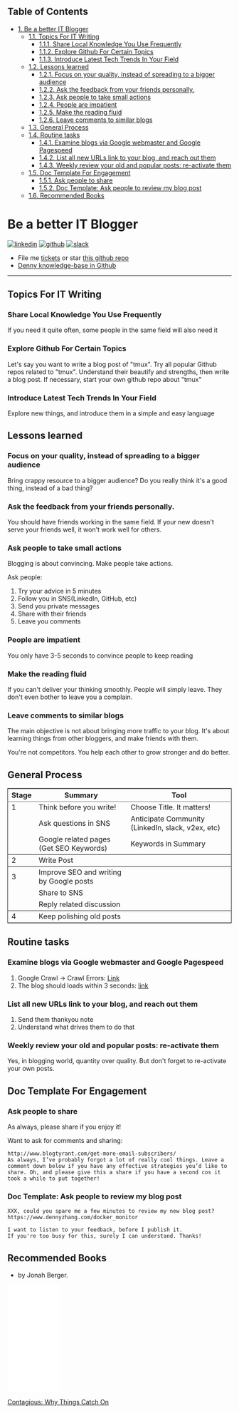 <div id="table-of-contents">
<h2>Table of Contents</h2>
<div id="text-table-of-contents">
<ul>
<li><a href="#sec-1">1. Be a better IT Blogger</a>
<ul>
<li><a href="#sec-1-1">1.1. Topics For IT Writing</a>
<ul>
<li><a href="#sec-1-1-1">1.1.1. Share Local Knowledge You Use Frequently</a></li>
<li><a href="#sec-1-1-2">1.1.2. Explore Github For Certain Topics</a></li>
<li><a href="#sec-1-1-3">1.1.3. Introduce Latest Tech Trends In Your Field</a></li>
</ul>
</li>
<li><a href="#sec-1-2">1.2. Lessons learned</a>
<ul>
<li><a href="#sec-1-2-1">1.2.1. Focus on your quality, instead of spreading to a bigger audience</a></li>
<li><a href="#sec-1-2-2">1.2.2. Ask the feedback from your friends personally.</a></li>
<li><a href="#sec-1-2-3">1.2.3. Ask people to take small actions</a></li>
<li><a href="#sec-1-2-4">1.2.4. People are impatient</a></li>
<li><a href="#sec-1-2-5">1.2.5. Make the reading fluid</a></li>
<li><a href="#sec-1-2-6">1.2.6. Leave comments to similar blogs</a></li>
</ul>
</li>
<li><a href="#sec-1-3">1.3. General Process</a></li>
<li><a href="#sec-1-4">1.4. Routine tasks</a>
<ul>
<li><a href="#sec-1-4-1">1.4.1. Examine blogs via Google webmaster and Google Pagespeed</a></li>
<li><a href="#sec-1-4-2">1.4.2. List all new URLs link to your blog, and reach out them</a></li>
<li><a href="#sec-1-4-3">1.4.3. Weekly review your old and popular posts: re-activate them</a></li>
</ul>
</li>
<li><a href="#sec-1-5">1.5. Doc Template For Engagement</a>
<ul>
<li><a href="#sec-1-5-1">1.5.1. Ask people to share</a></li>
<li><a href="#sec-1-5-2">1.5.2. Doc Template: Ask people to review my blog post</a></li>
</ul>
</li>
<li><a href="#sec-1-6">1.6. Recommended Books</a></li>
</ul>
</li>
</ul>
</div>
</div>


# Be a better IT Blogger<a id="sec-1" name="sec-1"></a>

<a href="https://www.linkedin.com/in/dennyzhang001"><img src="https://www.dennyzhang.com/wp-content/uploads/sns/linkedin.png" alt="linkedin" /></a>
<a href="https://github.com/DennyZhang"><img src="https://www.dennyzhang.com/wp-content/uploads/sns/github.png" alt="github" /></a>
<a href="https://www.dennyzhang.com/slack"><img src="https://www.dennyzhang.com/wp-content/uploads/sns/slack.png" alt="slack" /></a>

-   File me [tickets](<https://github.com/DennyZhang/maintain-it-blog/issues>) or star [this github repo](<https://github.com/DennyZhang/maintain-it-blog>)
-   [Denny knowledge-base in Github](https://github.com/search?utf8=✓&q=topic%3Aknowledge-base+user%3ADennyZhang&type=Repositories)

---

## Topics For IT Writing<a id="sec-1-1" name="sec-1-1"></a>

### Share Local Knowledge You Use Frequently<a id="sec-1-1-1" name="sec-1-1-1"></a>

If you need it quite often, some people in the same field will also need it  

### Explore Github For Certain Topics<a id="sec-1-1-2" name="sec-1-1-2"></a>

Let's say you want to write a blog post of "tmux". Try all popular Github repos related to "tmux". Understand their beautify and strengths, then write a blog post. If necessary, start your own github repo about "tmux"  

### Introduce Latest Tech Trends In Your Field<a id="sec-1-1-3" name="sec-1-1-3"></a>

Explore new things, and introduce them in a simple and easy language  

## Lessons learned<a id="sec-1-2" name="sec-1-2"></a>

### Focus on your quality, instead of spreading to a bigger audience<a id="sec-1-2-1" name="sec-1-2-1"></a>

Bring crappy resource to a bigger audience? Do you really think it's a good thing, instead of a bad thing?  

### Ask the feedback from your friends personally.<a id="sec-1-2-2" name="sec-1-2-2"></a>

You should have friends working in the same field. If your new doesn't serve your friends well, it won't work well for others.  

### Ask people to take small actions<a id="sec-1-2-3" name="sec-1-2-3"></a>

Blogging is about convincing. Make people take actions.  

Ask people:  

1.  Try your advice in 5 minutes
2.  Follow you in SNS(LinkedIn, GitHub, etc)
3.  Send you private messages
4.  Share with their friends
5.  Leave you comments

### People are impatient<a id="sec-1-2-4" name="sec-1-2-4"></a>

You only have 3-5 seconds to convince people to keep reading  

### Make the reading fluid<a id="sec-1-2-5" name="sec-1-2-5"></a>

If you can't deliver your thinking smoothly. People will simply leave. They don't even bother to leave you a complain.  

### Leave comments to similar blogs<a id="sec-1-2-6" name="sec-1-2-6"></a>

The main objective is not about bringing more traffic to your blog. It's about learning things from other bloggers, and make friends with them.  

You're not competitors. You help each other to grow stronger and do better.  

## General Process<a id="sec-1-3" name="sec-1-3"></a>

<table border="2" cellspacing="0" cellpadding="6" rules="groups" frame="hsides">


<colgroup>
<col  class="right" />

<col  class="left" />

<col  class="left" />
</colgroup>
<thead>
<tr>
<th scope="col" class="right">Stage</th>
<th scope="col" class="left">Summary</th>
<th scope="col" class="left">Tool</th>
</tr>
</thead>

<tbody>
<tr>
<td class="right">1</td>
<td class="left">Think before you write!</td>
<td class="left">Choose Title. It matters!</td>
</tr>


<tr>
<td class="right">&#xa0;</td>
<td class="left">Ask questions in SNS</td>
<td class="left">Anticipate Community (LinkedIn, slack, v2ex, etc)</td>
</tr>


<tr>
<td class="right">&#xa0;</td>
<td class="left">Google related pages (Get SEO Keywords)</td>
<td class="left">Keywords in Summary</td>
</tr>
</tbody>

<tbody>
<tr>
<td class="right">2</td>
<td class="left">Write Post</td>
<td class="left">&#xa0;</td>
</tr>
</tbody>

<tbody>
<tr>
<td class="right">3</td>
<td class="left">Improve SEO and writing by Google posts</td>
<td class="left">&#xa0;</td>
</tr>


<tr>
<td class="right">&#xa0;</td>
<td class="left">Share to SNS</td>
<td class="left">&#xa0;</td>
</tr>


<tr>
<td class="right">&#xa0;</td>
<td class="left">Reply related discussion</td>
<td class="left">&#xa0;</td>
</tr>
</tbody>

<tbody>
<tr>
<td class="right">4</td>
<td class="left">Keep polishing old posts</td>
<td class="left">&#xa0;</td>
</tr>
</tbody>
</table>

## Routine tasks<a id="sec-1-4" name="sec-1-4"></a>

### Examine blogs via Google webmaster and Google Pagespeed<a id="sec-1-4-1" name="sec-1-4-1"></a>

1.  Google Crawl -> Crawl Errors: [Link](https://www.google.com/webmasters/tools/crawl-errors?hl=en&siteUrl=https://www.dennyzhang.com/#t2=3)
2.  The blog should loads within 3 seconds: [link](https://developers.google.com/speed/pagespeed/insights/)

### List all new URLs link to your blog, and reach out them<a id="sec-1-4-2" name="sec-1-4-2"></a>

1.  Send them thankyou note
2.  Understand what drives them to do that

### Weekly review your old and popular posts: re-activate them<a id="sec-1-4-3" name="sec-1-4-3"></a>

Yes, in blogging world, quantity over quality. But don't forget to re-activate your own posts.  

## Doc Template For Engagement<a id="sec-1-5" name="sec-1-5"></a>

### Ask people to share<a id="sec-1-5-1" name="sec-1-5-1"></a>

As always, please share if you enjoy it!  

Want to ask for comments and sharing:  

    http://www.blogtyrant.com/get-more-email-subscribers/
    As always, I’ve probably forgot a lot of really cool things. Leave a comment down below if you have any effective strategies you’d like to share. Oh, and please give this a share if you have a second cos it took a while to put together!

### Doc Template: Ask people to review my blog post<a id="sec-1-5-2" name="sec-1-5-2"></a>

    XXX, could you spare me a few minutes to review my new blog post?
    https://www.dennyzhang.com/docker_monitor
    
    I want to listen to your feedback, before I publish it.
    If you're too busy for this, surely I can understand. Thanks!

## Recommended Books<a id="sec-1-6" name="sec-1-6"></a>

-   <a id="Contagious:-Why-Things-Catch-On" name="Contagious:-Why-Things-Catch-On"></a> by Jonah Berger.

<iframe style="width: 120px; height: 240px;" src="//ws-na.amazon-adsystem.com/widgets/q?ServiceVersion=20070822&amp;OneJS=1&amp;Operation=GetAdHtml&amp;MarketPlace=US&amp;source=ac&amp;ref=qf_sp_asin_til&amp;ad_type=product_link&amp;tracking_id=dennyzhang-20&amp;marketplace=amazon&amp;region=US&amp;placement=149192912X&amp;asins=149192912X&amp;linkId=2597588f2e45ec8d7582fd8e46108cc0&amp;show_border=false&amp;link_opens_in_new_window=false&amp;price_color=333333&amp;title_color=0066c0&amp;bg_color=ffffff" width="300" height="150" frameborder="0" marginwidth="0" marginheight="0" scrolling="no">
</iframe>

<a target="\_blank" href="<https://www.amazon.com/gp/product/1451686587/ref=as_li_tl?ie=UTF8&camp=1789&creative=9325&creativeASIN=1451686587&linkCode=as2&tag=dennyzhang-20&linkId=2e380926eec0d144e0648f532e1ad78e>">Contagious: Why Things Catch On</a><img src="//ir-na.amazon-adsystem.com/e/ir?t=dennyzhang-20&l=am2&o=1&a=1451686587" width="1" height="1" border="0" alt="" style="border:none !important; margin:0px !important;" />